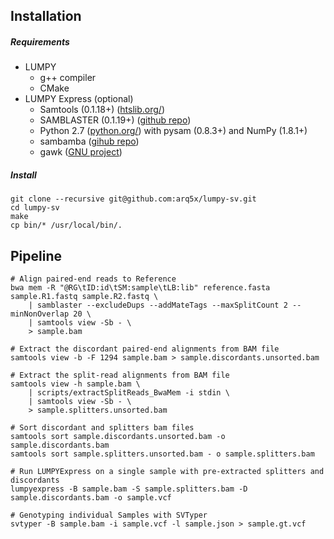 ## Installation

##### Requirements
- LUMPY
    * g++ compiler
    * CMake
- LUMPY Express (optional)
    * Samtools (0.1.18+) ([htslib.org/](http://www.htslib.org/))
    * SAMBLASTER (0.1.19+) ([github repo](https://github.com/GregoryFaust/samblaster))
    * Python 2.7 ([python.org/](https://www.python.org/)) with pysam (0.8.3+) and NumPy (1.8.1+)
    * sambamba ([gihub repo](https://github.com/lomereiter/sambamba))
    * gawk ([GNU project](https://www.gnu.org/software/gawk/))

##### Install
```
git clone --recursive git@github.com:arq5x/lumpy-sv.git
cd lumpy-sv
make
cp bin/* /usr/local/bin/.
```


## Pipeline

```
# Align paired-end reads to Reference
bwa mem -R "@RG\tID:id\tSM:sample\tLB:lib" reference.fasta sample.R1.fastq sample.R2.fastq \
    | samblaster --excludeDups --addMateTags --maxSplitCount 2 --minNonOverlap 20 \
    | samtools view -Sb - \
    > sample.bam

# Extract the discordant paired-end alignments from BAM file
samtools view -b -F 1294 sample.bam > sample.discordants.unsorted.bam

# Extract the split-read alignments from BAM file
samtools view -h sample.bam \
    | scripts/extractSplitReads_BwaMem -i stdin \
    | samtools view -Sb - \
    > sample.splitters.unsorted.bam

# Sort discordant and splitters bam files
samtools sort sample.discordants.unsorted.bam -o sample.discordants.bam
samtools sort sample.splitters.unsorted.bam - o sample.splitters.bam

# Run LUMPYExpress on a single sample with pre-extracted splitters and discordants
lumpyexpress -B sample.bam -S sample.splitters.bam -D sample.discordants.bam -o sample.vcf
    
# Genotyping individual Samples with SVTyper
svtyper -B sample.bam -i sample.vcf -l sample.json > sample.gt.vcf
```
